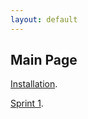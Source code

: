 ```yaml
---
layout: default
---
```


## Main Page


[Installation](./installation-page.html).

[Sprint 1](./sprint1.html).